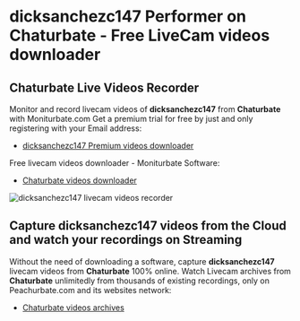 # dicksanchezc147 Performer on Chaturbate - Free LiveCam videos downloader

## Chaturbate Live Videos Recorder

Monitor and record livecam videos of **dicksanchezc147** from **Chaturbate** with Moniturbate.com
Get a premium trial for free by just and only registering with your Email address:
* [dicksanchezc147 Premium videos downloader](https://moniturbate.com/request-demo-licence-key.html)

Free livecam videos downloader - Moniturbate Software:
* [Chaturbate videos downloader](https://moniturbate.com/moniturbate-download-software.html)

![dicksanchezc147 livecam videos recorder](https://peachurnet.com/templates/moniturbate-software.png)


## Capture dicksanchezc147 videos from the Cloud and watch your recordings on Streaming

Without the need of downloading a software, capture **dicksanchezc147** livecam videos from **Chaturbate** 100% online.
Watch Livecam archives from **Chaturbate** unlimitedly from thousands of existing recordings, only on Peachurbate.com and its websites network:
* [Chaturbate videos archives](https://peachurnet.com/)